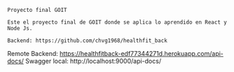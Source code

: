     Proyecto final GOIT 

    Este el proyecto final de GOIT donde se aplica lo aprendido en React y Node Js. 

    Backend: https://github.com/chvg1968/healthfit_back

   Remote Backend: https://healthfitback-edf77344271d.herokuapp.com/api-docs/
   Swagger local: http://localhost:9000/api-docs/
   


